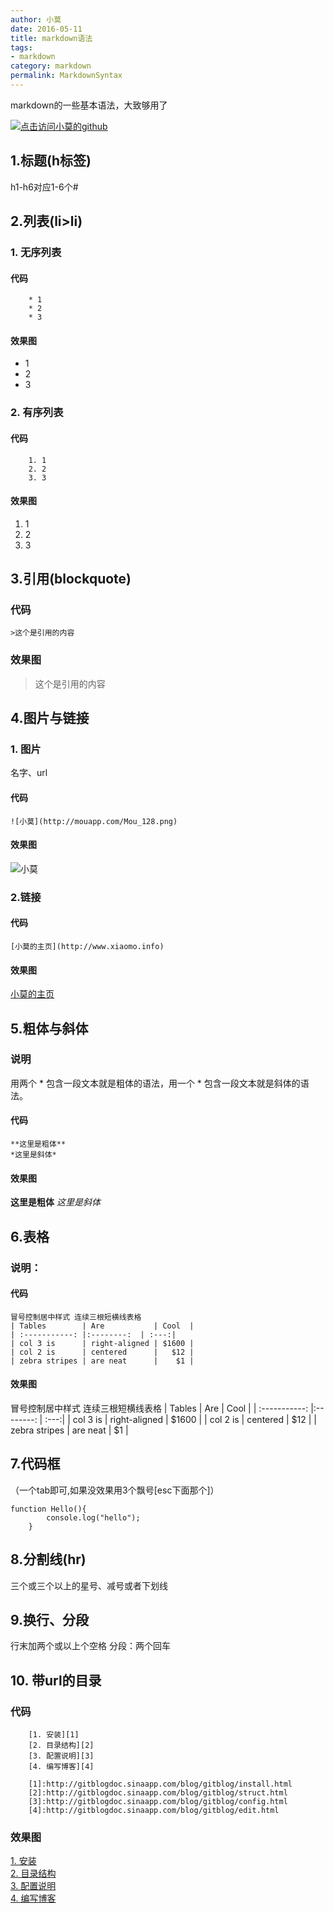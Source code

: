 ```yaml
---
author: 小莫
date: 2016-05-11
title: markdown语法
tags:
- markdown
category: markdown
permalink: MarkdownSyntax
---
```

markdown的一些基本语法，大致够用了
<!--more-->
[![点击访问小莫的github](http://static.xiaomo.info/images/markdown.png)](https://github.com/qq83387856)
## 1.标题(h标签)
h1-h6对应1-6个#

## 2.列表(li>li)
### 1. 无序列表

#### 代码

```
    * 1
    * 2
    * 3
```

#### 效果图
* 1
* 2
* 3

### 2. 有序列表

#### 代码

```
    1. 1
    2. 2
    3. 3
```

#### 效果图
1. 1
2. 2
3. 3

## 3.引用(blockquote)

### 代码

```
>这个是引用的内容
```

### 效果图
>这个是引用的内容

## 4.图片与链接
### 1. 图片

名字、url

#### 代码

```
![小莫](http://mouapp.com/Mou_128.png)
```

#### 效果图
![小莫](http://mouapp.com/Mou_128.png)

### 2.链接

#### 代码

```
[小莫的主页](http://www.xiaomo.info)
```

#### 效果图
[小莫的主页](http://www.xiaomo.info)

## 5.粗体与斜体
### 说明
用两个 * 包含一段文本就是粗体的语法，用一个 * 包含一段文本就是斜体的语法。

#### 代码

```
**这里是粗体**
*这里是斜体*
```

#### 效果图
**这里是粗体**
*这里是斜体*

## 6.表格
### 说明：

#### 代码

```
冒号控制居中样式 连续三根短横线表格
| Tables        | Are           | Cool  |
| :-----------: |:--------:  | :---:|
| col 3 is      | right-aligned | $1600 |
| col 2 is      | centered      |   $12 |
| zebra stripes | are neat      |    $1 |
```

#### 效果图
冒号控制居中样式 连续三根短横线表格
| Tables        | Are           | Cool  |
| :-----------: |:--------:  | :---:|
| col 3 is      | right-aligned | $1600 |
| col 2 is      | centered      |   $12 |
| zebra stripes | are neat      |    $1 |

## 7.代码框

（一个tab即可,如果没效果用3个飘号[esc下面那个]）

    function Hello(){
            console.log("hello");
        }


## 8.分割线(hr)  
三个或三个以上的星号、减号或者下划线

## 9.换行、分段  
行末加两个或以上个空格
分段：两个回车

## 10. 带url的目录

### 代码


```
    [1. 安装][1]  
    [2. 目录结构][2]  
    [3. 配置说明][3]  
    [4. 编写博客][4]  

    [1]:http://gitblogdoc.sinaapp.com/blog/gitblog/install.html
    [2]:http://gitblogdoc.sinaapp.com/blog/gitblog/struct.html
    [3]:http://gitblogdoc.sinaapp.com/blog/gitblog/config.html
    [4]:http://gitblogdoc.sinaapp.com/blog/gitblog/edit.html
```

### 效果图

[1. 安装][1]  
[2. 目录结构][2]  
[3. 配置说明][3]  
[4. 编写博客][4]  

[1]:http://gitblogdoc.sinaapp.com/blog/gitblog/install.html
[2]:http://gitblogdoc.sinaapp.com/blog/gitblog/struct.html
[3]:http://gitblogdoc.sinaapp.com/blog/gitblog/config.html
[4]:http://gitblogdoc.sinaapp.com/blog/gitblog/edit.html
